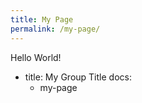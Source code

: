 ```yaml
---
title: My Page
permalink: /my-page/
---
```

Hello World!

- title: My Group Title
  docs:
  - my-page
